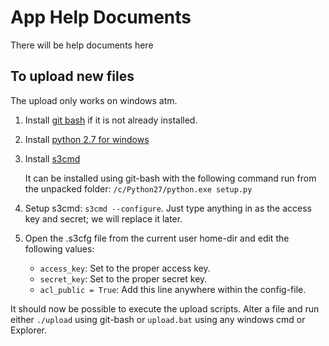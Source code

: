 App Help Documents
==================

There will be help documents here

To upload new files
-------------------

The upload only works on windows atm.

1. Install [git bash](http://git-scm.com/download/win) if it is not already installed.
2. Install [python 2.7 for windows](http://www.python.org/ftp/python/2.7.2/python-2.7.2.msi)
3. Install [s3cmd](http://sourceforge.net/projects/s3tools/files/)

   It can be installed using git-bash with the following command run
   from the unpacked folder: `/c/Python27/python.exe setup.py`
4. Setup s3cmd: `s3cmd --configure`. Just type anything in as the
   access key and secret; we will replace it later.
5. Open the .s3cfg file from the current user home-dir and edit the
   following values:

   - `access_key`: Set to the proper access key.
   - `secret_key`: Set to the proper secret key.
   - `acl_public = True`: Add this line anywhere within the config-file.

It should now be possible to execute the upload scripts. Alter a file
and run either `./upload` using git-bash or `upload.bat` using any
windows cmd or Explorer.
